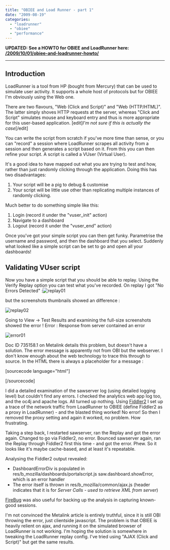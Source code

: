 ```yaml
---
title: "OBIEE and Load Runner - part 1"
date: "2009-08-19"
categories: 
  - "loadrunner"
  - "obiee"
  - "performance"
---
```


**UPDATED: See a HOWTO for OBIEE and LoadRunner here: [/2009/10/01/obiee-and-loadrunner-howto/](/2009/10/01/obiee-and-loadrunner-howto/)**

* * *

## Introduction

LoadRunner is a tool from HP (bought from Mercury) that can be used to simulate user activity. It supports a whole host of protocols but for OBIEE I'm obviously using the Web one.

There are two flavours, "Web (Click and Script)" and "Web (HTTP/HTML)". The latter simply shoves HTTP requests at the server, whereas "Click and Script" simulates mouse and keyboard entry and thus is more appropriate for this user-based application. \[edit\]_I'm not sure if this is actually the case_\[/edit\]

You can write the script from scratch if you've more time than sense, or you can "record" a session where LoadRunner scrapes all activity from a session and then generates a script based on it. From this you can then refine your script. A script is called a VUser (Virtual User).

It's a good idea to have mapped out what you are trying to test and how, rather than just randomly clicking through the application. Doing this has two disadvantages:

1. Your script will be a pig to debug & customise
2. Your script will be little use other than replicating multiple instances of randomly clicking.

Much better to do something simple like this:

1. Login (record it under the "vuser\_init" action)
2. Navigate to a dashboard
3. Logout (record it under the "vuser\_end" action)

Once you've got your simple script you can then get funky. Parametrise the username and password, and then the dashboard that you select. Suddenly what looked like a simple script can be set to go and open all your dashboards!

## Validating VUser script

Now you have a simple script that you should be able to replay. Using the Verify Replay option you can test what you've recorded. On replay I got "No Errors Detected" :![replay01](/images/rnm1978/replay01.png "replay01")

but the screenshots thumbnails showed an difference :

![replay02](/images/rnm1978/replay021.png "replay02")

Going to View -> Test Results and examining the full-size screenshots showed the error ! Error : Response from server contained an error

![error01](/images/rnm1978/error01.png "error01")

Doc ID 735158.1 on Metalink details this problem, but doesn't have a solution. The error message is apparently not from OBI but the webserver. I don't know enough about the web technology to trace this through to source. In the HTML there is always a placeholder for a message :

\[sourcecode language="html"\]<DIV style="display:none" id="DashboardErrorDiv"></DIV>\[/sourcecode\]

I did a detailed examination of the sawserver log (using detailed logging level) but couldn't find any errors. I checked the analytics web app log too, and the oc4j and apache logs. All turned up nothing. Using [Fiddler2](www.fiddlertool.com/) I set up a trace of the network traffic from LoadRunner to OBIEE (define Fiddler2 as a proxy in LoadRunner) - and the blasted thing worked! No error! So then I removed the proxy setting and again it worked, no problem. How frustrating.

Taking a step back, I restarted sawserver, ran the Replay and got the error again. Changed to go via Fiddler2, no error. Bounced sawserver again, ran the Replay through Fiddler2 first this time - and got the error. Phew. So it looks like it's maybe cache-based, and at least it's repeatable.

Analysing the Fiddler2 output revealed:

- DashboardErrorDiv is populated in res/b\_mozilla/dashboards/portalscript.js saw.dashboard.showError, which is an error handler
- The error itself is thrown in res/b\_mozilla/common/ajax.js (header indicates that it is for _Server Calls - used to retrieve XML from server_)

[FireBug](http://getfirebug.com/) was also useful for backing up the analysis in capturing known-good sessions.

I'm not convinced the Metalink article is entirely truthful, since it is still OBI throwing the error, just clientside javascript. The problem is that OBIEE is heavily relient on ajax, and running it on the simulated browser of LoadRunner is not working. I'm hoping the solution is somewhere in tweaking the LoadRunner replay config. I've tried using "AJAX (Click and Script)" but get the same results.
